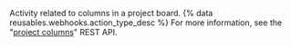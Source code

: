 Activity related to columns in a project board. {% data reusables.webhooks.action_type_desc %} For more information, see the "[project columns](/v3/projects/columns)" REST API.
